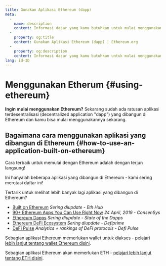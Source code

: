 ```yaml
---
title: Gunakan Aplikasi Ethereum (dapp)
meta:
  - 
    name: description
    content: Informasi dasar yang kamu butuhkan untuk mulai menggunakan Ethereum.
  - 
    property: og:title
    content: Gunakan Aplikasi Ethereum (dapp) | Ethereum.org
  - 
    property: og:description
    content: Informasi dasar yang kamu butuhkan untuk mulai menggunakan Ethereum.
lang: id-ID
---
```


# Menggunakan Etherum {#using-ethereum}

<div class="featured">

**Ingin mulai menggunakan Ethereum?** Sekarang sudah ada ratusan aplikasi terdesentralisasi (decentralized application "dapp") yang dibangun di Ethereum dan kamu bisa mulai menggunakannya sekarang.

</div>

## Bagaimana cara menggunakan aplikasi yang dibangun di Ethereum {#how-to-use-an-application-built-on-ethereum}

Cara terbaik untuk memulai dengan Ethereum adalah dengan terjun langsung!

Ini hanyalah beberapa aplikasi yang dibangun di Ethereum - kami sering merotasi daftar ini!

<RandomAppList />

Tertarik untuk melihat lebih banyak lagi aplikasi yang dibangun di Ethereum?

- [Built on Ethereum](https://docs.ethhub.io/built-on-ethereum/built-on-ethereum/) _Sering diupdate - Eth Hub_
- [90+ Ethereum Apps You Can Use Right Now](https://media.consensys.net/40-ethereum-apps-you-can-use-right-now-d643333769f7) _24 April, 2019 - ConsenSys_
- [Ethereum Dapps](https://www.stateofthedapps.com/rankings/platform/ethereum) _Sering diupdate - State of the Dapps_
- [Ethereum DeFi Ecosystem](https://defiprime.com/ethereum) _Sering diupdate - Defiprime_
- [DeFi Pulse](https://defipulse.com/) _Analytics + rankings of DeFi protocols - Defi Pulse_

Sebagian aplikasi Ethereum memerlukan wallet untuk diakses - [pelajari lebih lanjut tentang wallet Ethereum disini](/id/wallets/).

Sebagian aplikasi Ethereum akan memerlukan ETH - [pelajari lebih lanjut tentang ETH disini](/id/eth/).
